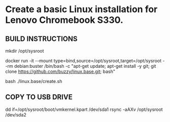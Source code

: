 # Create a basic Linux installation for Lenovo Chromebook S330.

## BUILD INSTRUCTIONS

mkdir /opt/sysroot

docker run -it --mount type=bind,source=/opt/sysroot,target=/opt/sysroot --rm debian:buster /bin/bash -c "apt-get update; apt-get install -y git; git clone https://github.com/buzzy/linux.base.git; bash"

bash ./linux.base/create.sh

## COPY TO USB DRIVE

dd if=/opt/sysroot/boot/vmkernel.kpart /dev/sda1
rsync -aAXv /opt/sysroot /dev/sda2
